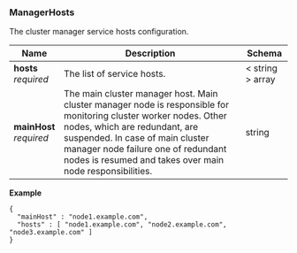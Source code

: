 
<a name="managerhosts"></a>
### ManagerHosts
The cluster manager service hosts configuration.


|Name|Description|Schema|
|---|---|---|
|**hosts**  <br>*required*|The list of service hosts.|< string > array|
|**mainHost**  <br>*required*|The main cluster manager host. Main cluster manager node is responsible for monitoring cluster worker nodes. Other nodes, which are redundant, are suspended. In case of main cluster manager node failure one of redundant nodes is resumed and takes over main node responsibilities.|string|

**Example**
```
{
  "mainHost" : "node1.example.com",
  "hosts" : [ "node1.example.com", "node2.example.com", "node3.example.com" ]
}
```



